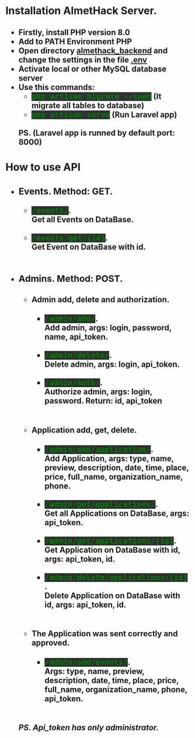 <style>
.code{
    color: green;
    font-family: 'Lucida Console', monospace, sans-serif;
    background-color: #2e3136
}
.api{
    color: green;
    font-family: 'Lucida Sans Unicode', monospace, sans-serif;
background-color: #2e2e2e;
}</style>

<h1>Installation AlmetHack Server.</h1>
<h2>
    <ul>
        <li>
            Firstly, install PHP version 8.0
        </li>
        <li>
            Add to PATH Environment PHP
        </li>
        <li>
            Open directory <span style="text-decoration: underline">almethack_backend</span> and change the settings in the file <span style="text-decoration: underline;">.env</span>
        </li>
        <li>
            Activate local or other MySQL database server 
        </li>
        <li>
            Use this commands:
            <ul>
                <li><span class="code">php artisan migrate --seed</span> (It migrate all tables to database)</li>
                <li><span class="code">php artisan serve</span> (Run Laravel app)</li>
            </ul>
            <br> PS. (Laravel app is runned by default port: 8000)
        </li>
    </ul>
</h2>

<h1>How to use API</h1>

<h2>
    <ul>
        <li>
            <h3>Events. Method: GET.</h3>
            <ul>
                <li><span class="api">/events/</span>.<br> Get all Events on DataBase.</li><br>
                <li><span class="api">/events/get/{id}</span>. <br> Get Event on DataBase with id.</li><br>
            </ul>
        </li>
        <li>
            <h3>Admins. Method: POST.</h3>
            <ul>
                <li>
                    <h4>Admin add, delete and authorization.</h4>
                    <ul>
                        <li><span class="api">/admin/add/</span>.<br> Add admin, args: login, password, name, api_token.</li><br>
                        <li><span class="api">/admin/delete/</span>.<br> Delete admin, args: login, api_token.</li><br>
                        <li><span class="api">/admin/auth/</span>.<br> Authorize admin, args: login, password. Return: id, api_token</li><br>
                    </ul>
                </li>
                <li>
                    <h4>Application add, get, delete.</h4>
                    <ul>
                        <li><span class="api">/admin/add/application/</span>.<br> Add Application, args: type, name, preview, description, date, time, place, price, full_name, organization_name, phone.</li><br>
                        <li><span class="api">/admin/get/applications/</span>.<br> Get all Applications on DataBase, args: api_token.</li><br>
                        <li><span class="api">/admin/get/applications/{id}</span>.<br> Get Application on DataBase with id, args: api_token, id.</li><br>
                        <li><span class="api">/admin/delete/applications/{id}</span>.<br> Delete Application on DataBase with id, args: api_token, id.</li><br>
                    </ul>
                </li>
                <li>
                    <h4>The Application was sent correctly and approved.</h4>
                    <ul>
                        <li><span class="api">/admin/add/events/</span>.<br> Args: type, name, preview, description, date, time, place, price, full_name, organization_name, phone, api_token.</li><br>
                    </ul>
                </li>
            </ul>
            <h5>PS. Api_token has only administrator.</h5>
        </li>
    </ul>
</h2>